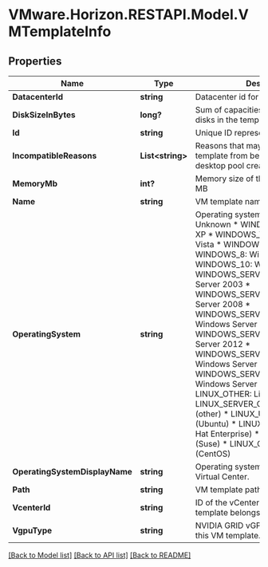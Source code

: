 # VMware.Horizon.RESTAPI.Model.VMTemplateInfo
## Properties

Name | Type | Description | Notes
------------ | ------------- | ------------- | -------------
**DatacenterId** | **string** | Datacenter id for this VM template. | 
**DiskSizeInBytes** | **long?** | Sum of capacities of all the virtual disks in the template, in bytes. | 
**Id** | **string** | Unique ID representing a VM template. | 
**IncompatibleReasons** | **List&lt;string&gt;** | Reasons that may preclude this VM template from being used in full clone desktop pool creation. | 
**MemoryMb** | **int?** | Memory size of the VM template, in MB | 
**Name** | **string** | VM template name. | 
**OperatingSystem** | **string** | Operating system. * UNKNOWN: Unknown * WINDOWS_XP: Windows XP * WINDOWS_VISTA: Windows Vista * WINDOWS_7: Windows 7 * WINDOWS_8: Windows 8 * WINDOWS_10: Windows 10 * WINDOWS_SERVER_2003: Windows Server 2003 * WINDOWS_SERVER_2008: Windows Server 2008 * WINDOWS_SERVER_2008_R2: Windows Server 2008 R2 * WINDOWS_SERVER_2012: Windows Server 2012 * WINDOWS_SERVER_2012_R2: Windows Server 2012 R2 * WINDOWS_SERVER_2016_OR_ABOVE: Windows Server 2016 or above * LINUX_OTHER: Linux (other) * LINUX_SERVER_OTHER: Linux server (other) * LINUX_UBUNTU: Linux (Ubuntu) * LINUX_RHEL: Linux (Red Hat Enterprise) * LINUX_SUSE: Linux (Suse) * LINUX_CENTOS: Linux (CentOS) | 
**OperatingSystemDisplayName** | **string** | Operating system display name from Virtual Center. | 
**Path** | **string** | VM template path. | 
**VcenterId** | **string** | ID of the vCenter to which this VM template belongs to. | 
**VgpuType** | **string** | NVIDIA GRID vGPU type configured on this VM template. | [optional] 

[[Back to Model list]](../README.md#documentation-for-models) [[Back to API list]](../README.md#documentation-for-api-endpoints) [[Back to README]](../README.md)


